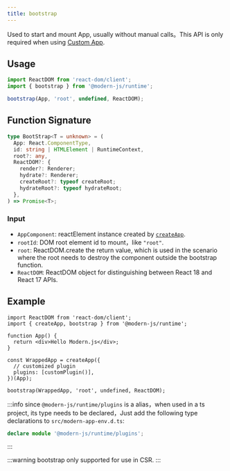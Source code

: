 ```yaml
---
title: bootstrap
---
```


Used to start and mount App, usually without manual calls。This API is only required when using [Custom App](/docs/guides/concept/entries#自定义-app).

## Usage

```ts
import ReactDOM from 'react-dom/client';
import { bootstrap } from '@modern-js/runtime';

bootstrap(App, 'root', undefined, ReactDOM);
```

## Function Signature

```ts
type BootStrap<T = unknown> = (
  App: React.ComponentType,
  id: string | HTMLElement | RuntimeContext,
  root?: any,
  ReactDOM?: {
    render?: Renderer;
    hydrate?: Renderer;
    createRoot?: typeof createRoot;
    hydrateRoot?: typeof hydrateRoot;
  },
) => Promise<T>;
```

### Input

- `AppComponent`: reactElement instance created by [`createApp`](./create-app).
- `rootId`: DOM root element id to mount，like `"root"`.
- `root`: ReactDOM.create the return value, which is used in the scenario where the root needs to destroy the component outside the bootstrap function.
- `ReactDOM`: ReactDOM object for distinguishing between React 18 and React 17 APIs.

## Example

```tsx
import ReactDOM from 'react-dom/client';
import { createApp, bootstrap } from '@modern-js/runtime';

function App() {
  return <div>Hello Modern.js</div>;
}

const WrappedApp = createApp({
  // customized plugin
  plugins: [customPlugin()],
})(App);

bootstrap(WrappedApp, 'root', undefined, ReactDOM);
```

:::info
since `@modern-js/runtime/plugins` is a alias，when used in a ts project, its type needs to be declared，Just add the following type declarations to `src/modern-app-env.d.ts`:

```ts
declare module '@modern-js/runtime/plugins';
```
:::

:::warning
bootstrap only supported for use in CSR.
:::
